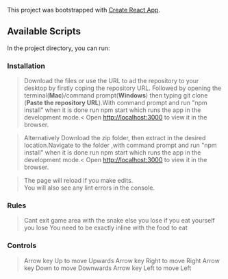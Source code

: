 This project was bootstrapped with [Create React App](https://github.com/facebook/create-react-app).

## Available Scripts

In the project directory, you can run:
### Installation
>Download the files or use the URL to ad the repository to your desktop by firstly coping the repository URL. Followed by opening the terminal(**Mac**)/command prompt(**Windows**) then typing git clone (__Paste the repository URL__).With command prompt and run "npm install" when it is done run npm start  which runs the app in the development mode.<
>Open [http://localhost:3000](http://localhost:3000) to view it in the browser.

>Alternatively Download the zip folder, then extract in the desired location.Navigate to the folder ,with command prompt and run "npm install" when it is done run npm start  which runs the app in the development mode.<
>Open [http://localhost:3000](http://localhost:3000) to view it in the browser.

>The page will reload if you make edits.<br />
>You will also see any lint errors in the console.


### Rules
>Cant exit game area with the snake else you lose
>if you eat yourself you lose
>You need to be exactly inline with the food to eat
### Controls
                    
>Arrow key Up to move Upwards
>Arrow key Right to move Right
>Arrow key Down to move Downwards
>Arrow key Left to move Left